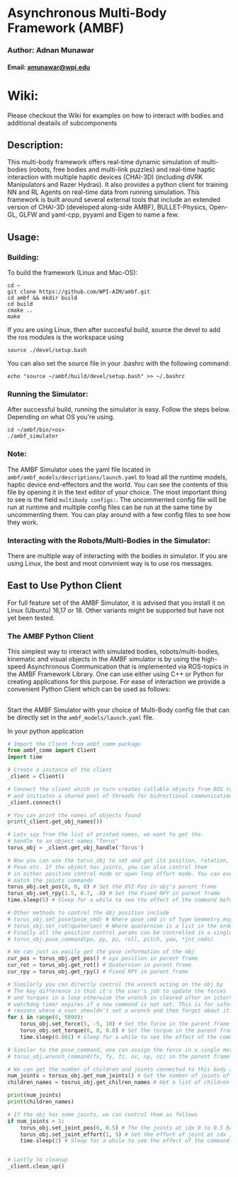 # Asynchronous Multi-Body Framework (AMBF)
### Author: Adnan Munawar
#### Email: amunawar@wpi.edu


# Wiki:
Please checkout the Wiki for examples on how to interact with bodies and additional deatails of subcomponents

## Description:
This multi-body framework offers real-time dynamic simulation of multi-bodies (robots, free
bodies and multi-link puzzles) and real-time haptic interaction with multiple haptic devices
(CHAI-3D) (including dVRK Manipulators and Razer Hydras). It also provides a python client for training NN and
RL Agents on real-time data from running simulation. This framework is built around several
external tools that include an extended version of CHAI-3D (developed along-side AMBF), BULLET-Physics, Open-GL, GLFW and yaml-cpp, pyyaml and Eigen to
name a few.

## Usage:
### Building:
To build the framework (Linux and Mac-OS):
```
cd ~
git clone https://github.com/WPI-AIM/ambf.git
cd ambf && mkdir build
cd build
cmake ..
make
```

If you are using Linux, then after succesful build, source the devel to add the ros modules
is the workspace using

`source ./devel/setup.bash`

You can also set the source file in your .bashrc with the following command:

`echo "source ~/ambf/build/devel/setup.bash" >> ~/.bashrc`

### Running the Simulator:
After successful build, running the simulator is easy. Follow the steps below. Depending
on what OS you're using.

```
cd ~/ambf/bin/<os>
./ambf_simulator
```

### Note:
The AMBF Simulator uses the yaml file located in `ambf/ambf_models/descriptions/launch.yaml` to
load all the runtime models, haptic device end-effectors and the world. You can see the contents
of this file by opening it in the text editor of your choice. The most important thing to see is
the field `multibody configs:`. The uncommented config file will be run at runtime and multiple
config files can be run at the same time by uncommenting them. You can play around with a few config
files to see how they work. 

### Interacting with the Robots/Multi-Bodies in the Simulator:
There are multiple way of interacting with the bodies in simulator. If you are using Linux, the best 
and most convinient way is to use ros messages.

## East to Use Python Client
For full feature set of the AMBF Simulator, it is advised that you install it on Linux (Ubuntu) 16,17 or 18. Other variants might be supported but have not yet been tested.

### The AMBF Python Client
This simplest way to interact with simulated bodies, robots/multi-bodies, kinematic and visual objects in the AMBF simulator is by using the high-speed Asynchronous Communication that is implemented via ROS-topics in the AMBF Framework Library. One can use either using C++ or Python for creating applications for this purpose. For ease of interaction we provide a convenient Python Client which can be used as follows:

## 
Start the AMBF Simulator with your choice of Multi-Body config file that can be directly set in the `ambf_models/launch.yaml` file.

In your python application

```python
# Import the Client from ambf_comm package
from ambf_comm import Client
import time

# Create a instance of the client
_client = Client()

# Connect the client which in turn creates callable objects from ROS topics
# and initiates a shared pool of threads for bidrectional communication 
_client.connect()

# You can print the names of objects found
print(_client.get_obj_names())

# Lets say from the list of printed names, we want to get the 
# handle to an object names "Torus"
torus_obj = _client.get_obj_handle('Torus')

# Now you can use the torus_obj to set and get its position, rotation,
# Pose etc. If the object has joints, you can also control them
# in either position control mode or open loop effort mode. You can even mix and
# match the joints commands 
torus_obj.set_pos(0, 0, 0) # Set the XYZ Pos in obj's parent frame
torus_obj.set_rpy(1.5, 0.7, .0) # Set the Fixed RPY in parent frame
time.sleep(5) # Sleep for a while to see the effect of the command before moving on

# Other methods to control the obj position include
# torus_obj.set_pose(pose_cmd) # Where pose_cmd is of type Geometry_msgs/Pose
# torus_obj.set_rot(quaterion) # Where quaternion is a list in the order of [qx, qy, qz, qw]
# Finally all the position control params can be controlled in a single method call
# torus_obj.pose_command(px, py, pz, roll, pitch, yaw, *jnt_cmds)

# We can just as easily get the pose information of the obj
cur_pos = torus_obj.get_pos() # xyx position in parent frame
cur_rot = torus_obj.get_rot() # Quaternion in parent frame
cur_rpy = torus_obj.get_rpy() # Fixed RPY in parent frame

# Similarly you can directly control the wrench acting on the obj by
# The key difference is that it's the user's job to update the forces
# and torques in a loop otherwise the wrench in cleared after an internal
# watchdog timer expires if a new command is not set. This is for safety
# reasons where a user shouldn't set a wrench and then forget about it.
for i in range(0, 5000):
    torus_obj.set_force(5, -5, 10) # Set the force in the parent frame
    torus_obj.set_torque(0, 0, 0.8) # Set the torque in the parent frame
    time.sleep(0.001) # Sleep for a while to see the effect of the command before moving on

# Similar to the pose_command, one can assign the force in a single method call
# torus_obj.wrench_command(fx, fy, fz, nx, ny, nz) in the parent frame

# We can get the number of children and joints connected to this body as
num_joints = torsus_obj.get_num_joints() # Get the number of joints of this object
children_names = tosrus_obj.get_chilren_names # Get a list of children names belonging to this obj

print(num_joints)
print(children_names)

# If the obj has some joints, we can control them as follows
if num_joints > 1:
    torus_obj.set_joint_pos(0, 0.5) # The the joints at idx 0 to 0.5 Radian
    torus_obj.set_joint_effort(1, 5) # Set the effort of joint at idx 1 to 5 Nm
    time.sleep(2) # Sleep for a while to see the effect of the command before moving on


# Lastly to cleanup
_client.clean_up()
```

